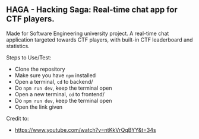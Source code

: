 HAGA - Hacking Saga: Real-time chat app for CTF players.
---
Made for Software Engineering university project. A real-time chat application targeted towards CTF players, with built-in CTF leaderboard and statistics.

Steps to Use/Test:
- Clone the repository
- Make sure you have `npm` installed
- Open a terminal, `cd` to backend/
- Do `npm run dev`, keep the terminal open
- Open a new terminal, `cd` to frontend/
- Do `npm run dev`, keep the terminal open
- Open the link given

Credit to:
- https://www.youtube.com/watch?v=ntKkVrQqBYY&t=34s
